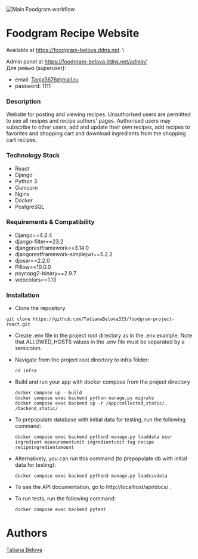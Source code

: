 ![Main Foodgram workflow](https://github.com/TatianaBelova333/foodgram-project-react/actions/workflows/main.yml/badge.svg)

# Foodgram Recipe Website
Available at https://foodgram-belova.ddns.net. \

Admin panel at https://foodgram-belova.ddns.net/admin/ \
Для ревью (superuser):
* email: Tanja5676@mail.ru
* password: 1111

### Description
Website for posting and viewing recipes.
Unauthorised users are permitted to see all recipes and recipe authors' pages.
Authorised users may subscribe to other users, add and update their own recipes, add recipes to favorites and shopping cart and download ingredients from the shopping cart recipes.

### Technology Stack
* React
* Django
* Python 3
* Gunicorn
* Nginx
* Docker
* PostgreSQL

### Requirements & Compatibility
* Django==4.2.4
* django-filter==23.2
* djangorestframework==3.14.0
* djangorestframework-simplejwt==5.2.2
* djoser==2.2.0
* Pillow==10.0.0
* psycopg2-binary==2.9.7
* webcolors==1.13

### Installation
- Clone the repository
```
git clone https://github.com/TatianaBelova333/foodgram-project-react.git
```
- Create .env file in the project root directory as in the .env.example. Note that ALLOWED_HOSTS values in the .env file must be separated by a semicolon.

- Navigate from the project root directory to infra folder:
  ```
  cd infra
  ```

- Build and run your app with docker compose from the project directory
  ```
  docker compose up --build
  docker compose exec backend python manage.py migrate
  docker compose exec backend cp -r /app/collected_static/. /backend_static/
  ```
- To prepopulate database with initial data for testing, run the following command:
  ```
  docker compose exec backend python3 manage.py loaddata user ingredient measurementunit ingredientunit tag recipe recipeingredientamount
  ```
- Alternatively, you can run this command (to prepopulate db with initial data for testing):
  ```
  docker compose exec backend python3 manage.py loadcsvdata
  ```

- To see the API documentation, go to http://localhost/api/docs/ .
- To run tests, run the following command:
  ```
  docker compose exec backend pytest
  ```

# Authors
[Tatiana Belova](https://github.com/TatianaBelova333)
